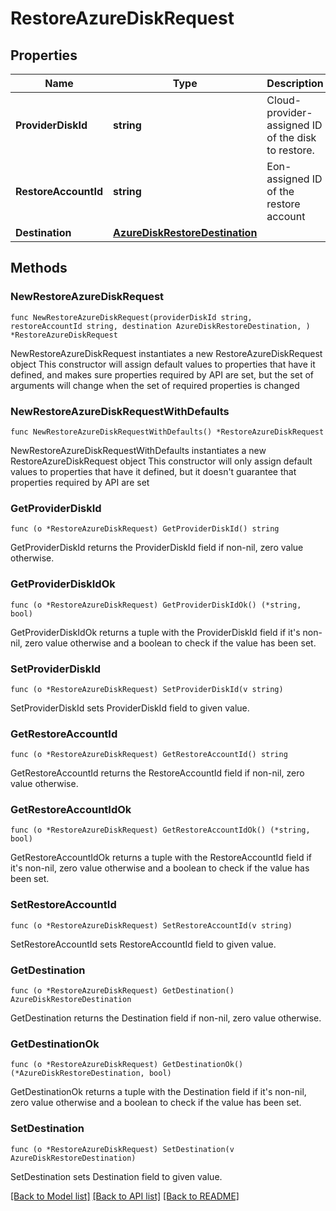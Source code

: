 # RestoreAzureDiskRequest

## Properties

Name | Type | Description | Notes
------------ | ------------- | ------------- | -------------
**ProviderDiskId** | **string** | Cloud-provider-assigned ID of the disk to restore. | 
**RestoreAccountId** | **string** | Eon-assigned ID of the restore account | 
**Destination** | [**AzureDiskRestoreDestination**](AzureDiskRestoreDestination.md) |  | 

## Methods

### NewRestoreAzureDiskRequest

`func NewRestoreAzureDiskRequest(providerDiskId string, restoreAccountId string, destination AzureDiskRestoreDestination, ) *RestoreAzureDiskRequest`

NewRestoreAzureDiskRequest instantiates a new RestoreAzureDiskRequest object
This constructor will assign default values to properties that have it defined,
and makes sure properties required by API are set, but the set of arguments
will change when the set of required properties is changed

### NewRestoreAzureDiskRequestWithDefaults

`func NewRestoreAzureDiskRequestWithDefaults() *RestoreAzureDiskRequest`

NewRestoreAzureDiskRequestWithDefaults instantiates a new RestoreAzureDiskRequest object
This constructor will only assign default values to properties that have it defined,
but it doesn't guarantee that properties required by API are set

### GetProviderDiskId

`func (o *RestoreAzureDiskRequest) GetProviderDiskId() string`

GetProviderDiskId returns the ProviderDiskId field if non-nil, zero value otherwise.

### GetProviderDiskIdOk

`func (o *RestoreAzureDiskRequest) GetProviderDiskIdOk() (*string, bool)`

GetProviderDiskIdOk returns a tuple with the ProviderDiskId field if it's non-nil, zero value otherwise
and a boolean to check if the value has been set.

### SetProviderDiskId

`func (o *RestoreAzureDiskRequest) SetProviderDiskId(v string)`

SetProviderDiskId sets ProviderDiskId field to given value.


### GetRestoreAccountId

`func (o *RestoreAzureDiskRequest) GetRestoreAccountId() string`

GetRestoreAccountId returns the RestoreAccountId field if non-nil, zero value otherwise.

### GetRestoreAccountIdOk

`func (o *RestoreAzureDiskRequest) GetRestoreAccountIdOk() (*string, bool)`

GetRestoreAccountIdOk returns a tuple with the RestoreAccountId field if it's non-nil, zero value otherwise
and a boolean to check if the value has been set.

### SetRestoreAccountId

`func (o *RestoreAzureDiskRequest) SetRestoreAccountId(v string)`

SetRestoreAccountId sets RestoreAccountId field to given value.


### GetDestination

`func (o *RestoreAzureDiskRequest) GetDestination() AzureDiskRestoreDestination`

GetDestination returns the Destination field if non-nil, zero value otherwise.

### GetDestinationOk

`func (o *RestoreAzureDiskRequest) GetDestinationOk() (*AzureDiskRestoreDestination, bool)`

GetDestinationOk returns a tuple with the Destination field if it's non-nil, zero value otherwise
and a boolean to check if the value has been set.

### SetDestination

`func (o *RestoreAzureDiskRequest) SetDestination(v AzureDiskRestoreDestination)`

SetDestination sets Destination field to given value.



[[Back to Model list]](../README.md#documentation-for-models) [[Back to API list]](../README.md#documentation-for-api-endpoints) [[Back to README]](../README.md)


